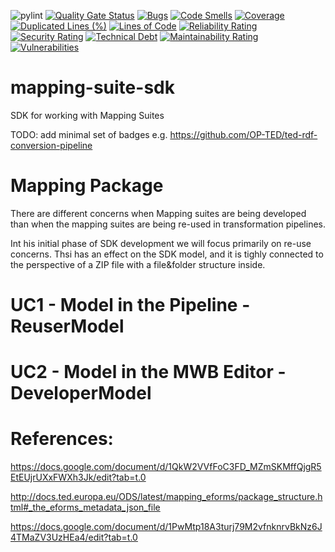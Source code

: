 ![pylint]()
[![Quality Gate Status](https://sonarcloud.io/api/project_badges/measure?project=meaningfy-ws_mapping-suite-sdk&metric=alert_status)](https://sonarcloud.io/summary/new_code?id=meaningfy-ws_mapping-suite-sdk)
[![Bugs](https://sonarcloud.io/api/project_badges/measure?project=meaningfy-ws_mapping-suite-sdk&metric=bugs)](https://sonarcloud.io/summary/new_code?id=meaningfy-ws_mapping-suite-sdk)
[![Code Smells](https://sonarcloud.io/api/project_badges/measure?project=meaningfy-ws_mapping-suite-sdk&metric=code_smells)](https://sonarcloud.io/summary/new_code?id=meaningfy-ws_mapping-suite-sdk)
[![Coverage](https://sonarcloud.io/api/project_badges/measure?project=meaningfy-ws_mapping-suite-sdk&metric=coverage)](https://sonarcloud.io/summary/new_code?id=meaningfy-ws_mapping-suite-sdk)
[![Duplicated Lines (%)](https://sonarcloud.io/api/project_badges/measure?project=meaningfy-ws_mapping-suite-sdk&metric=duplicated_lines_density)](https://sonarcloud.io/summary/new_code?id=meaningfy-ws_mapping-suite-sdk)
[![Lines of Code](https://sonarcloud.io/api/project_badges/measure?project=meaningfy-ws_mapping-suite-sdk&metric=ncloc)](https://sonarcloud.io/summary/new_code?id=meaningfy-ws_mapping-suite-sdk)
[![Reliability Rating](https://sonarcloud.io/api/project_badges/measure?project=meaningfy-ws_mapping-suite-sdk&metric=reliability_rating)](https://sonarcloud.io/summary/new_code?id=meaningfy-ws_mapping-suite-sdk)
[![Security Rating](https://sonarcloud.io/api/project_badges/measure?project=meaningfy-ws_mapping-suite-sdk&metric=security_rating)](https://sonarcloud.io/summary/new_code?id=meaningfy-ws_mapping-suite-sdk)
[![Technical Debt](https://sonarcloud.io/api/project_badges/measure?project=meaningfy-ws_mapping-suite-sdk&metric=sqale_index)](https://sonarcloud.io/summary/new_code?id=meaningfy-ws_mapping-suite-sdk)
[![Maintainability Rating](https://sonarcloud.io/api/project_badges/measure?project=meaningfy-ws_mapping-suite-sdk&metric=sqale_rating)](https://sonarcloud.io/summary/new_code?id=meaningfy-ws_mapping-suite-sdk)
[![Vulnerabilities](https://sonarcloud.io/api/project_badges/measure?project=meaningfy-ws_mapping-suite-sdk&metric=vulnerabilities)](https://sonarcloud.io/summary/new_code?id=meaningfy-ws_mapping-suite-sdk)

# mapping-suite-sdk
SDK for working with Mapping Suites

TODO: add minimal set of badges e.g. https://github.com/OP-TED/ted-rdf-conversion-pipeline

# Mapping Package

There are different concerns when Mapping suites are being developed than when the mapping suites are being re-used in transformation pipelines.   

Int his initial phase of SDK development we will focus primarily on re-use concerns. Thsi has an effect on the SDK model, and it is tighly connected to the perspective of a ZIP file with a file&folder structure inside. 

# UC1 - Model in the Pipeline - ReuserModel
# UC2 - Model in the MWB Editor - DeveloperModel


# References:
https://docs.google.com/document/d/1QkW2VVfFoC3FD_MZmSKMffQjgR5EtEUjrUXxFWXh3Jk/edit?tab=t.0

http://docs.ted.europa.eu/ODS/latest/mapping_eforms/package_structure.html#_the_eforms_metadata_json_file

https://docs.google.com/document/d/1PwMtp18A3turj79M2vfnknrvBkNz6J4TMaZV3UzHEa4/edit?tab=t.0